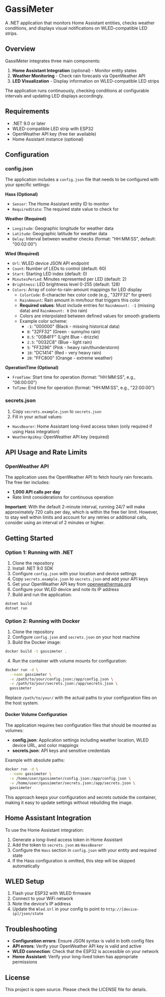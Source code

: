 # GassiMeter

A .NET application that monitors Home Assistant entities, checks weather conditions, and displays visual notifications on WLED-compatible LED strips.

## Overview

GassiMeter integrates three main components:
1. **Home Assistant Integration** (optional) - Monitor entity states
2. **Weather Monitoring** - Check rain forecasts via OpenWeather API
3. **LED Visualization** - Display information on WLED-compatible LED strips

The application runs continuously, checking conditions at configurable intervals and updating LED displays accordingly.

## Requirements

- .NET 9.0 or later
- WLED-compatible LED strip with ESP32
- OpenWeather API key (free tier available)
- Home Assistant instance (optional)

## Configuration

### config.json

The application includes a `config.json` file that needs to be configured with your specific settings:

**Hass (Optional)**
- `Sensor`: The Home Assistant entity ID to monitor
- `RequiredState`: The required state value to check for

**Weather (Required)**
- `Longitude`: Geographic longitude for weather data
- `Latitude`: Geographic latitude for weather data  
- `Delay`: Interval between weather checks (format: "HH:MM:SS", default: "00:02:00")

**Wled (Required)**
- `Url`: WLED device JSON API endpoint
- `Count`: Number of LEDs to control (default: 60)
- `Start`: Starting LED index (default: 0)
- `MinutesPerLed`: Minutes represented per LED (default: 2)
- `Brightness`: LED brightness level 0-255 (default: 128)
- `Colors`: Array of color-to-rain-amount mappings for LED display
  - `ColorCode`: 6-character hex color code (e.g., "32FF32" for green)
  - `RainAmount`: Rain amount in mm/hour that triggers this color
  - **Required values**: Must include entries for `RainAmount: -1` (missing data) and `RainAmount: 0` (no rain)
  - Colors are interpolated between defined values for smooth gradients
  - Example color scheme:
    - `-1`: "000000" (Black - missing historical data)
    - `0`: "32FF32" (Green - sunny/no rain)
    - `0.5`: "00B4FF" (Light Blue - drizzle)
    - `2.5`: "0032C8" (Blue - light rain)
    - `5`: "FF3296" (Pink - heavy rain/thunderstorm)
    - `10`: "DC1414" (Red - very heavy rain)
    - `20`: "FFC800" (Orange - extreme weather)

**OperationTime (Optional)**
- `FromTime`: Start time for operation (format: "HH:MM:SS", e.g., "06:00:00")
- `ToTime`: End time for operation (format: "HH:MM:SS", e.g., "22:00:00")

### secrets.json

1. Copy `secrets.example.json` to `secrets.json`
2. Fill in your actual values:

- `HassBearer`: Home Assistant long-lived access token (only required if using Hass integration)
- `WeatherApiKey`: OpenWeather API key (required)

## API Usage and Rate Limits

### OpenWeather API

The application uses the OpenWeather API to fetch hourly rain forecasts. The free tier includes:
- **1,000 API calls per day**
- Rate limit considerations for continuous operation

**Important**: With the default 2-minute interval, running 24/7 will make approximately 720 calls per day, which is within the free tier limit. However, to stay well within limits and account for any retries or additional calls, consider using an interval of 2 minutes or higher.

## Getting Started

### Option 1: Running with .NET

1. Clone the repository
2. Install .NET 9.0 SDK
3. Configure `config.json` with your location and device settings
4. Copy `secrets.example.json` to `secrets.json` and add your API keys
5. Get your OpenWeather API key from [openweathermap.org](https://openweathermap.org/api)
6. Configure your WLED device and note its IP address
7. Build and run the application:

```bash
dotnet build
dotnet run
```

### Option 2: Running with Docker

1. Clone the repository
2. Configure `config.json` and `secrets.json` on your host machine
3. Build the Docker image:

```bash
docker build -t gassimeter .
```

4. Run the container with volume mounts for configuration:

```bash
docker run -d \
  --name gassimeter \
  -v /path/to/your/config.json:/app/config.json \
  -v /path/to/your/secrets.json:/app/secrets.json \
  gassimeter
```

Replace `/path/to/your/` with the actual paths to your configuration files on the host system.

#### Docker Volume Configuration

The application requires two configuration files that should be mounted as volumes:

- **config.json**: Application settings including weather location, WLED device URL, and color mappings
- **secrets.json**: API keys and sensitive credentials

Example with absolute paths:
```bash
docker run -d \
  --name gassimeter \
  -v /home/user/gassimeter/config.json:/app/config.json \
  -v /home/user/gassimeter/secrets.json:/app/secrets.json \
  gassimeter
```

This approach keeps your configuration and secrets outside the container, making it easy to update settings without rebuilding the image.

## Home Assistant Integration

To use the Home Assistant integration:

1. Generate a long-lived access token in Home Assistant
2. Add the token to `secrets.json` as `HassBearer`
3. Configure the `Hass` section in `config.json` with your entity and required state
4. If the Hass configuration is omitted, this step will be skipped automatically

## WLED Setup

1. Flash your ESP32 with WLED firmware
2. Connect to your WiFi network
3. Note the device's IP address
4. Update the `Wled.Url` in your config to point to `http://[device-ip]/json/state`

## Troubleshooting

- **Configuration errors**: Ensure JSON syntax is valid in both config files
- **API errors**: Verify your OpenWeather API key is valid and active
- **WLED connection**: Check that the ESP32 is accessible on your network
- **Home Assistant**: Verify your long-lived token has appropriate permissions

## License

This project is open source. Please check the LICENSE file for details.